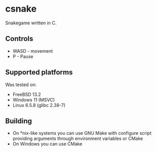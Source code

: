 # csnake
Snakegame written in C.  

Controls  
--
- WASD - movement  
- P - Pause

Supported platforms  
--
Was tested on:  
- FreeBSD 13.2  
- Windows 11 (MSVC)  
- Linux 6.5.8 (glibc 2.38-7)  

Building
--
- On \*nix-like systems you can use GNU Make with configure script providing arguments through environment variables or CMake   
- On Windows you can use CMake  
